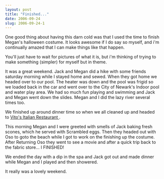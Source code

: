 ```yaml
---
layout: post
title: "Finished..."
date: 2006-09-24
slug: 2006-09-24-1
---
```


One good thing about having this darn cold was that I used the time to finish Megan&apos;s halloween costume.  It looks awesome if I do say so myself, and i&apos;m continually amazed that I can make things like that happen.  

You&apos;ll just have to wait for pictures of what it is, but i&apos;m thinking of trying to make something (simpler) for myself but in theme.  

It was a great weekend.  Jack and Megan did a hike with some friends saturday morning while I stayed home and sewed.  When they got home we headed over to our pool.  The heater was down and the pool was frigid so we loaded back in the car and went over to the City of Newark&apos;s Indoor pool and water play area.  We had so much fun playing and swimming and Jack and Megan went down the slides.  Megan and I did the lazy river several times too.

We finished up around dinner time so when we all cleaned up and headed to  [Vito&apos;s Italian Restaurant ](http://www.vitos-pizza.com/) . 

This morning Megan and I were greeted with smells of Jack baking fresh scones, which he served with Scrambled eggs.  Then they headed out with Oso to goto the beach while I got to work on the finishing up the costume.  After Returning Oso they went to see a movie and after a quick trip back to the fabric store... I FINISHED!

We ended the day with a dip in the spa and Jack got out and made dinner while Megan and I played and then showered.

It really was a lovely weekend.

